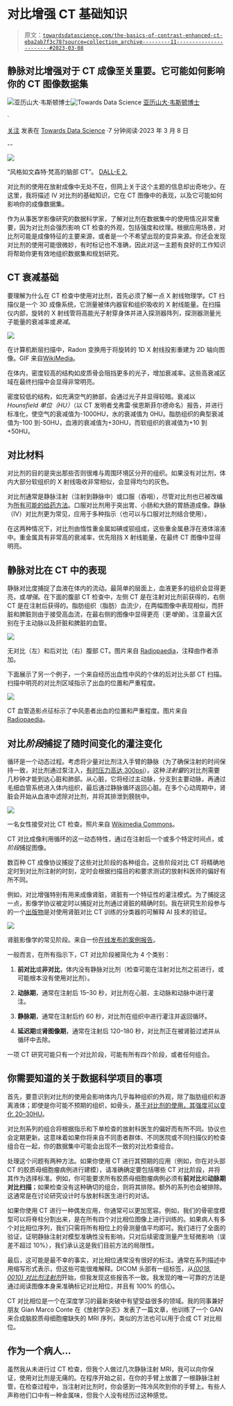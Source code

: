 # 对比增强 CT 基础知识

> 原文：[`towardsdatascience.com/the-basics-of-contrast-enhanced-ct-eba2ab7f3c78?source=collection_archive---------11-----------------------#2023-03-08`](https://towardsdatascience.com/the-basics-of-contrast-enhanced-ct-eba2ab7f3c78?source=collection_archive---------11-----------------------#2023-03-08)

## **静脉对比增强对于 CT 成像至关重要。它可能如何影响你的 CT 图像数据集**

[](https://alexweston013.medium.com/?source=post_page-----eba2ab7f3c78--------------------------------)![亚历山大·韦斯顿博士](https://alexweston013.medium.com/?source=post_page-----eba2ab7f3c78--------------------------------)[](https://towardsdatascience.com/?source=post_page-----eba2ab7f3c78--------------------------------)![Towards Data Science](https://towardsdatascience.com/?source=post_page-----eba2ab7f3c78--------------------------------) [亚历山大·韦斯顿博士](https://alexweston013.medium.com/?source=post_page-----eba2ab7f3c78--------------------------------)

·

[关注](https://medium.com/m/signin?actionUrl=https%3A%2F%2Fmedium.com%2F_%2Fsubscribe%2Fuser%2F1f2053b66a67&operation=register&redirect=https%3A%2F%2Ftowardsdatascience.com%2Fthe-basics-of-contrast-enhanced-ct-eba2ab7f3c78&user=Alexander+Weston%2C+PhD&userId=1f2053b66a67&source=post_page-1f2053b66a67----eba2ab7f3c78---------------------post_header-----------) 发表在 [Towards Data Science](https://towardsdatascience.com/?source=post_page-----eba2ab7f3c78--------------------------------) ·7 分钟阅读·2023 年 3 月 8 日[](https://medium.com/m/signin?actionUrl=https%3A%2F%2Fmedium.com%2F_%2Fvote%2Ftowards-data-science%2Feba2ab7f3c78&operation=register&redirect=https%3A%2F%2Ftowardsdatascience.com%2Fthe-basics-of-contrast-enhanced-ct-eba2ab7f3c78&user=Alexander+Weston%2C+PhD&userId=1f2053b66a67&source=-----eba2ab7f3c78---------------------clap_footer-----------)

--

[](https://medium.com/m/signin?actionUrl=https%3A%2F%2Fmedium.com%2F_%2Fbookmark%2Fp%2Feba2ab7f3c78&operation=register&redirect=https%3A%2F%2Ftowardsdatascience.com%2Fthe-basics-of-contrast-enhanced-ct-eba2ab7f3c78&source=-----eba2ab7f3c78---------------------bookmark_footer-----------)![](img/3719092527f37443f16a95e6e6b537ca.png)

“风格如文森特·梵高的脑部 CT”。 [DALL-E 2.](https://openai.com/product/dall-e-2)

对比剂的使用在放射成像中无处不在，但网上关于这个主题的信息却出奇地少。在这里，我将描述 IV 对比剂的基础知识，它在 CT 图像中的表现，以及它可能如何影响你的成像数据集。

作为从事医学影像研究的数据科学家，了解对比剂在数据集中的使用情况非常重要，因为对比剂会强烈影响 CT 检查的外观，包括强度和纹理。根据应用场景，对比剂可能是成像特征的主要来源，或者是一个不希望出现的变异来源。你还会发现对比剂的使用可能很微妙，有时标记也不准确，因此对这一主题有良好的工作知识将帮助你更有效地组织数据集和规划研究。

## **CT 衰减基础**

要理解为什么在 CT 检查中使用对比剂，首先必须了解一点 X 射线物理学。CT 扫描仪是一个 3D 成像系统，它测量被体内器官和组织吸收的 X 射线能量。在扫描仪内部，旋转的 X 射线管将高能光子射穿身体并进入探测器阵列，探测器测量光子能量的衰减率或*衰减*。

![](img/05788a5ede08ba5e2f35ca75fb6ecffb.png)

在计算机断层扫描中，Radon 变换用于将旋转的 1D X 射线投影重建为 2D 轴向图像。GIF 来自[WikiMedia](https://commons.wikimedia.org/wiki/File:Algebraic_Reconstruction_Technique_-_animated.gif)。

在体内，密度较高的结构如皮质骨会阻挡更多的光子，增加衰减率。这些高衰减区域在最终扫描中会显得非常明亮。

密度较低的结构，如充满空气的肺部，会通过光子并显得较暗。衰减以*Hounsfield 单位（HU）*（以 CT 发明者戈弗雷·侯恩斯菲尔德命名）报告，并进行标准化，使空气的衰减值为-1000HU，水的衰减值为 0HU。脂肪组织的典型衰减值为-100 到-50HU，血液的衰减值为+30HU，而软组织的衰减值为+10 到+50HU。

## **对比材料**

对比剂的目的是突出那些否则很难与周围环境区分开的组织。如果没有对比剂，体内大部分软组织的 X 射线吸收非常相似，会显得均匀的灰色。

对比剂通常是静脉注射（注射到静脉中）或口服（吞咽），尽管对比剂也已被改编为[所有可能的给药方法](https://radiopaedia.org/articles/routes-of-administration-and-retrieval?lang=us)。口服对比剂用于突出胃、小肠和大肠的胃肠道成像。静脉（IV）对比剂更为常见，应用于多种指示（也可以与口服对比剂结合使用）。

在这两种情况下，对比剂由惰性重金属如碘或钡组成，这些重金属悬浮在液体溶液中。重金属具有非常高的衰减率，优先阻挡 X 射线能量，在最终 CT 图像中显得明亮。

## **静脉对比在 CT 中的表现**

静脉对比度捕捉了血液在体内的流动。最简单的层面上，血液更多的组织会显得更亮，或*增强*。在下面的腹部 CT 检查中，左侧 CT 是在注射对比剂前获得的，右侧 CT 是在注射后获得的。脂肪组织（脂肪）血流少，在两幅图像中表现相似，而肝脏和脾脏则由于接受高血流，在最右侧的图像中显得更亮（更*增强*）。注意最大区别在于主动脉以及肝脏和脾脏的血管。

![](img/a82c48cfdd1c59434a5576f103ee8509.png)

无对比（左）和后对比（右）腹部 CT。图片来自 [Radiopaedia](https://radiopaedia.org/cases/neuroendocrine-carcinoma-of-gallbladder-metastatic?lang=us)，注释由作者添加。

下面展示了另一个例子，一个来自经历出血性中风的个体的后对比头部 CT 扫描。扫描中明亮的对比剂区域指示了出血的位置和严重程度。

![](img/4f8047363d7e09000b477e1faced9f15.png)

CT 血管造影点征标示了中风患者出血的位置和严重程度。图片来自 [Radiopaedia](https://radiopaedia.org/articles/ct-angiographic-spot-sign-intracerebral-haemorrhage?lang=us)。

## **对比*阶段*捕捉了随时间变化的灌注变化**

循环是一个动态过程。考虑将少量对比剂注入手臂的静脉（为了确保注射的时间保持一致，对比剂通过泵注入，[有时压力高达 300psi](https://radiopaedia.org/articles/saline-flush-during-contrast-medium-administration?lang=us)）。这种*注射量*的对比剂需要几秒钟才能到达心脏和肺部。从心脏，它将经过主动脉，分支到主要动脉，再通过毛细血管系统进入体内组织，最后通过静脉循环返回心脏。在多个心动周期中，肾脏会开始从血液中滤除对比剂，并将其排泄到膀胱中。

![](img/f44e07600d09c288e0a985415b8b5305.png)

一名女性接受对比 CT 检查。照片来自 [Wikimedia Commons](https://en.wikipedia.org/wiki/Contrast_CT#/media/File:Contrast_CT.jpg)。

CT 对比成像利用循环的这一动态特性，通过在注射后一个或多个特定时间点，或*阶段*捕捉图像。

数百种 CT 成像协议捕捉了这些对比阶段的各种组合。这些阶段对比 CT 将精确地定时到对比剂注射的时刻，定时会根据扫描目的和要求测试的放射科医师的偏好有所不同。

例如，对比增强特别有用来成像肾脏，肾脏有一个特征性的灌注模式。为了捕捉这一点，影像学协议被定时以捕捉对比剂通过肾脏的精确时刻。我在研究生阶段参与的一个[出版物](https://www.ajronline.org/doi/full/10.2214/AJR.18.20331)是对使用肾脏对比 CT 训练的分类器的可解释 AI 技术的验证。

![](img/985f12f364a6dc8ae363f0a900e691ad.png)

肾脏影像学的常见阶段。来自一份[在线发布的案例报告](https://epos.myesr.org/posterimage/esr/ecr2020/155283/mediagallery/843411)。

一般而言，在所有指示下，CT 对比阶段被简化为 4 个类别：

1.  **前对比**或**非对比**，体内没有静脉对比剂（检查可能在注射对比剂之前进行，或可能根本没有使用对比剂）。

1.  **动脉期**，通常在注射后 15–30 秒，对比剂在心脏、主动脉和动脉中进行灌注。

1.  **静脉期**，通常在注射后约 60 秒，对比剂在组织中进行灌注并返回循环。

1.  **延迟期**或**肾图像期**，通常在注射后 120–180 秒，对比剂正在被肾脏过滤并从循环中去除。

一项 CT 研究可能只有一个对比阶段，可能有所有四个阶段，或者任何组合。

## **你需要知道的关于数据科学项目的事项**

首先，要意识到对比剂的使用会影响体内几乎每种组织的外观，除了脂肪组织和游离液体；即使是你可能不预期的组织，如骨头，[基于对比剂的使用，其强度可以变化 20–30HU](https://www.ajronline.org/doi/full/10.2214/AJR.16.16744)。

对比剂系列的组合将根据指示和下单检查的放射科医生的偏好而有所不同。协议也会定期更新。这意味着如果你将来自不同患者群体、不同医院或不同扫描仪的检查组合在一起，你的数据集中可能会出现不一致的对比检查组合。

处理这个问题有两种方法。如果你使用 CT 进行其预期的应用（例如，你在对头部 CT 的胶质母细胞瘤病例进行建模），请准确确定要包括哪些 CT 对比阶段，并将其作为选择标准。例如，你可能要求所有胶质母细胞瘤病例必须有**前对比**和**动脉期对比扫描**；如果检查没有这种确切的组合，则将其排除。额外的系列也会被排除。这通常是在讨论研究设计时与放射科医生进行的对话。

如果你使用 CT 进行一种偶发应用，你通常可以更加宽容。例如，我们的骨密度模型可以将脊柱分割出来，是在所有四个对比相位图像上进行训练的。如果病人有多个对比相位序列，我们只需将所有相位上的骨测量值平均即可。我们进行了全面的验证，证明静脉注射对模型准确性没有影响，只对后续密度测量产生轻微影响（误差不超过 10%），我们承认这是我们目前方法的局限性。

最后，这可能是最不幸的事实，对比相位通常没有很好的标注。通常在系列描述中用缩写形式表示，但这些可能很难解释。DICOM 头部有一组标签，从[*(0018, 0010) 对比剂注射剂*](https://dicom.innolitics.com/ciods/ct-image/contrast-bolus)开始，但我发现这些报告不一致。我发现的唯一可靠的方法是通过阅读图像本身来准确标记对比相位，并且有 100% 的信心。

CT 对比相位是一个在深度学习的最新突破中有望受益很多的领域。我的同事兼好朋友 Gian Marco Conte 在《放射学杂志》发表了一篇文章，他训练了一个 GAN 来合成脑胶质母细胞瘤缺失的 MRI 序列，类似的方法也可以用于合成 CT 对比相位。

## **作为一个病人...**

虽然我从未进行过 CT 检查，但我个人做过几次静脉注射 MRI，我可以向你保证，使用对比剂是无痛的。在程序开始之前，在你的手臂上放置了一根静脉注射管，在检查过程中，当注射对比剂时，你会感到一阵冷风吹到你的手臂上。有些人声称他们口中有一种金属味，但我个人没有经历过这种感觉。
